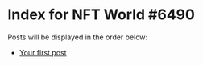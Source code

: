 # Index for NFT World #6490
Posts will be displayed in the order below:

- [Your first post](./001-first.md)

